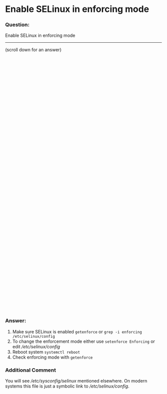 # Enable SELinux in enforcing mode

### Question:
Enable SELinux in enforcing mode

***
(scroll down for an answer)

<br/><br/><br/><br/><br/><br/><br/><br/><br/><br/><br/><br/><br/><br/><br/><br/><br/><br/><br/><br/><br/><br/><br/><br/>
<br/><br/><br/><br/><br/><br/><br/><br/><br/><br/><br/><br/><br/><br/><br/><br/><br/><br/><br/><br/><br/><br/><br/><br/>

### Answer:

1. Make sure SELinux is enabled `getenforce` or `grep -i enforcing /etc/selinux/config`
2. To change the enforcement mode either use `setenforce Enforcing` or edit */etc/selinux/config*
3. Reboot system `systemctl reboot`
4. Check enforcing mode with `getenforce`

### Additional Comment
You will see */etc/sysconfig/selinux* mentioned elsewhere. On modern systems this file is just a symbolic link to */etc/selinux/config*.